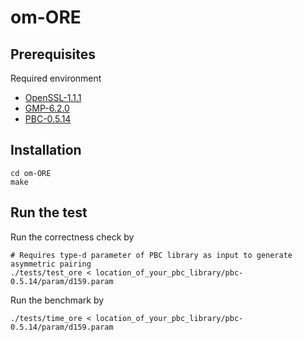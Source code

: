 # om-ORE
## Prerequisites ##
Required environment
- [OpenSSL-1.1.1](https://www.openssl.org/source/)
- [GMP-6.2.0](https://gmplib.org/)
- [PBC-0.5.14](https://crypto.stanford.edu/pbc/download.html)
## Installation ##
``` shell
cd om-ORE
make
```
## Run the test ##
Run the correctness check by 
``` shell
# Requires type-d parameter of PBC library as input to generate asymmetric pairing
./tests/test_ore < location_of_your_pbc_library/pbc-0.5.14/param/d159.param
``` 
Run the benchmark by
``` shell
./tests/time_ore < location_of_your_pbc_library/pbc-0.5.14/param/d159.param
``` 

